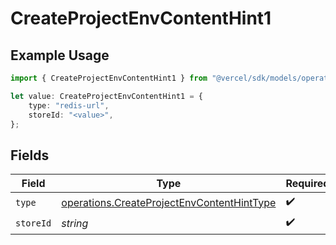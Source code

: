 # CreateProjectEnvContentHint1

## Example Usage

```typescript
import { CreateProjectEnvContentHint1 } from "@vercel/sdk/models/operations";

let value: CreateProjectEnvContentHint1 = {
    type: "redis-url",
    storeId: "<value>",
};
```

## Fields

| Field                                                                                                    | Type                                                                                                     | Required                                                                                                 | Description                                                                                              |
| -------------------------------------------------------------------------------------------------------- | -------------------------------------------------------------------------------------------------------- | -------------------------------------------------------------------------------------------------------- | -------------------------------------------------------------------------------------------------------- |
| `type`                                                                                                   | [operations.CreateProjectEnvContentHintType](../../models/operations/createprojectenvcontenthinttype.md) | :heavy_check_mark:                                                                                       | N/A                                                                                                      |
| `storeId`                                                                                                | *string*                                                                                                 | :heavy_check_mark:                                                                                       | N/A                                                                                                      |